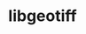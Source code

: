 ---
title: "libgeotiff"
layout: cache
categories: [package, develop]
meta: {"versions": ["1.7.1"], "compilers": ["apple-clang@=15.0.0", "gcc@=13.2.0"], "oss": ["ubuntu24.04", "ventura"], "platforms": ["darwin", "linux"], "targets": ["aarch64", "x86_64_v3"], "stacks": ["ml-darwin-aarch64-mps", "ml-linux-aarch64-cpu", "ml-linux-aarch64-cuda", "ml-linux-x86_64-cpu", "ml-linux-x86_64-cuda", "root"], "num_specs": 12, "num_specs_by_stack": {"ml-darwin-aarch64-mps": 2, "root": 12, "ml-linux-aarch64-cpu": 5, "ml-linux-aarch64-cuda": 5, "ml-linux-x86_64-cpu": 5, "ml-linux-x86_64-cuda": 5}}
spec_details: [{"hash": "urhw75rrpmt4kyxgqpfngoo57p3pky2o", "compiler": "apple-clang@=15.0.0", "versions": ["1.7.1"], "os": "ventura", "platform": "darwin", "target": "aarch64", "variants": ["build_system=autotools", "+jpeg", "+proj", "+zlib"], "stacks": ["ml-darwin-aarch64-mps", "root"], "size": "-", "tarball": "https://binaries.spack.io/develop/build_cache/darwin-ventura-aarch64/apple-clang-15.0.0/libgeotiff-1.7.1/darwin-ventura-aarch64-apple-clang-15.0.0-libgeotiff-1.7.1-urhw75rrpmt4kyxgqpfngoo57p3pky2o.spack"}, {"hash": "5vbewwj3fijfdfr73az6uw7gmzijndkq", "compiler": "apple-clang@=15.0.0", "versions": ["1.7.1"], "os": "ventura", "platform": "darwin", "target": "aarch64", "variants": ["build_system=autotools", "+jpeg", "+proj", "+zlib"], "stacks": ["ml-darwin-aarch64-mps", "root"], "size": "-", "tarball": "https://binaries.spack.io/develop/build_cache/darwin-ventura-aarch64/apple-clang-15.0.0/libgeotiff-1.7.1/darwin-ventura-aarch64-apple-clang-15.0.0-libgeotiff-1.7.1-5vbewwj3fijfdfr73az6uw7gmzijndkq.spack"}, {"hash": "fpmrp5zu55ubiga6neojsxlsg7gsql5k", "compiler": "gcc@=13.2.0", "versions": ["1.7.1"], "os": "ubuntu24.04", "platform": "linux", "target": "aarch64", "variants": ["build_system=autotools", "+jpeg", "+proj", "+zlib"], "stacks": ["ml-linux-aarch64-cpu", "ml-linux-aarch64-cuda", "root"], "size": "-", "tarball": "https://binaries.spack.io/develop/build_cache/linux-ubuntu24.04-aarch64/gcc-13.2.0/libgeotiff-1.7.1/linux-ubuntu24.04-aarch64-gcc-13.2.0-libgeotiff-1.7.1-fpmrp5zu55ubiga6neojsxlsg7gsql5k.spack"}, {"hash": "h7ecgbwinqhdrhdn6yezvf3tvba6ex6p", "compiler": "gcc@=13.2.0", "versions": ["1.7.1"], "os": "ubuntu24.04", "platform": "linux", "target": "aarch64", "variants": ["build_system=autotools", "+jpeg", "+proj", "+zlib"], "stacks": ["ml-linux-aarch64-cpu", "ml-linux-aarch64-cuda", "root"], "size": "-", "tarball": "https://binaries.spack.io/develop/build_cache/linux-ubuntu24.04-aarch64/gcc-13.2.0/libgeotiff-1.7.1/linux-ubuntu24.04-aarch64-gcc-13.2.0-libgeotiff-1.7.1-h7ecgbwinqhdrhdn6yezvf3tvba6ex6p.spack"}, {"hash": "xncbdw7yeyzp3juctqfwnhaob6edadhf", "compiler": "gcc@=13.2.0", "versions": ["1.7.1"], "os": "ubuntu24.04", "platform": "linux", "target": "aarch64", "variants": ["build_system=autotools", "+jpeg", "+proj", "+zlib"], "stacks": ["ml-linux-aarch64-cpu", "ml-linux-aarch64-cuda", "root"], "size": "-", "tarball": "https://binaries.spack.io/develop/build_cache/linux-ubuntu24.04-aarch64/gcc-13.2.0/libgeotiff-1.7.1/linux-ubuntu24.04-aarch64-gcc-13.2.0-libgeotiff-1.7.1-xncbdw7yeyzp3juctqfwnhaob6edadhf.spack"}, {"hash": "senbxr2z54sibp25iskmjf27ptnz6z7k", "compiler": "gcc@=13.2.0", "versions": ["1.7.1"], "os": "ubuntu24.04", "platform": "linux", "target": "aarch64", "variants": ["build_system=autotools", "+jpeg", "+proj", "+zlib"], "stacks": ["ml-linux-aarch64-cpu", "ml-linux-aarch64-cuda", "root"], "size": "-", "tarball": "https://binaries.spack.io/develop/build_cache/linux-ubuntu24.04-aarch64/gcc-13.2.0/libgeotiff-1.7.1/linux-ubuntu24.04-aarch64-gcc-13.2.0-libgeotiff-1.7.1-senbxr2z54sibp25iskmjf27ptnz6z7k.spack"}, {"hash": "nlhozpiccwanf7djrfcgb34pvxftpnp2", "compiler": "gcc@=13.2.0", "versions": ["1.7.1"], "os": "ubuntu24.04", "platform": "linux", "target": "aarch64", "variants": ["build_system=autotools", "+jpeg", "+proj", "+zlib"], "stacks": ["ml-linux-aarch64-cpu", "ml-linux-aarch64-cuda", "root"], "size": "-", "tarball": "https://binaries.spack.io/develop/build_cache/linux-ubuntu24.04-aarch64/gcc-13.2.0/libgeotiff-1.7.1/linux-ubuntu24.04-aarch64-gcc-13.2.0-libgeotiff-1.7.1-nlhozpiccwanf7djrfcgb34pvxftpnp2.spack"}, {"hash": "x4vfzrlvqi3qyxyze455ehsgx7ye2zzt", "compiler": "gcc@=13.2.0", "versions": ["1.7.1"], "os": "ubuntu24.04", "platform": "linux", "target": "x86_64_v3", "variants": ["build_system=autotools", "+jpeg", "+proj", "+zlib"], "stacks": ["ml-linux-x86_64-cpu", "ml-linux-x86_64-cuda", "root"], "size": "-", "tarball": "https://binaries.spack.io/develop/build_cache/linux-ubuntu24.04-x86_64_v3/gcc-13.2.0/libgeotiff-1.7.1/linux-ubuntu24.04-x86_64_v3-gcc-13.2.0-libgeotiff-1.7.1-x4vfzrlvqi3qyxyze455ehsgx7ye2zzt.spack"}, {"hash": "dc7kxuaubrbzwkk5qfvfoc3lqqxtf7as", "compiler": "gcc@=13.2.0", "versions": ["1.7.1"], "os": "ubuntu24.04", "platform": "linux", "target": "x86_64_v3", "variants": ["build_system=autotools", "+jpeg", "+proj", "+zlib"], "stacks": ["ml-linux-x86_64-cpu", "ml-linux-x86_64-cuda", "root"], "size": "-", "tarball": "https://binaries.spack.io/develop/build_cache/linux-ubuntu24.04-x86_64_v3/gcc-13.2.0/libgeotiff-1.7.1/linux-ubuntu24.04-x86_64_v3-gcc-13.2.0-libgeotiff-1.7.1-dc7kxuaubrbzwkk5qfvfoc3lqqxtf7as.spack"}, {"hash": "i5mfhtl5hbj5m7ui3yyluwlsaoug6p3w", "compiler": "gcc@=13.2.0", "versions": ["1.7.1"], "os": "ubuntu24.04", "platform": "linux", "target": "x86_64_v3", "variants": ["build_system=autotools", "+jpeg", "+proj", "+zlib"], "stacks": ["ml-linux-x86_64-cpu", "ml-linux-x86_64-cuda", "root"], "size": "-", "tarball": "https://binaries.spack.io/develop/build_cache/linux-ubuntu24.04-x86_64_v3/gcc-13.2.0/libgeotiff-1.7.1/linux-ubuntu24.04-x86_64_v3-gcc-13.2.0-libgeotiff-1.7.1-i5mfhtl5hbj5m7ui3yyluwlsaoug6p3w.spack"}, {"hash": "iwc4fobv6teor4gnif7f3cmyujozhggv", "compiler": "gcc@=13.2.0", "versions": ["1.7.1"], "os": "ubuntu24.04", "platform": "linux", "target": "x86_64_v3", "variants": ["build_system=autotools", "+jpeg", "+proj", "+zlib"], "stacks": ["ml-linux-x86_64-cpu", "ml-linux-x86_64-cuda", "root"], "size": "-", "tarball": "https://binaries.spack.io/develop/build_cache/linux-ubuntu24.04-x86_64_v3/gcc-13.2.0/libgeotiff-1.7.1/linux-ubuntu24.04-x86_64_v3-gcc-13.2.0-libgeotiff-1.7.1-iwc4fobv6teor4gnif7f3cmyujozhggv.spack"}, {"hash": "guzit3ulkncbke2tluicw5l3xjrct4h3", "compiler": "gcc@=13.2.0", "versions": ["1.7.1"], "os": "ubuntu24.04", "platform": "linux", "target": "x86_64_v3", "variants": ["build_system=autotools", "+jpeg", "+proj", "+zlib"], "stacks": ["ml-linux-x86_64-cpu", "ml-linux-x86_64-cuda", "root"], "size": "-", "tarball": "https://binaries.spack.io/develop/build_cache/linux-ubuntu24.04-x86_64_v3/gcc-13.2.0/libgeotiff-1.7.1/linux-ubuntu24.04-x86_64_v3-gcc-13.2.0-libgeotiff-1.7.1-guzit3ulkncbke2tluicw5l3xjrct4h3.spack"}]
---